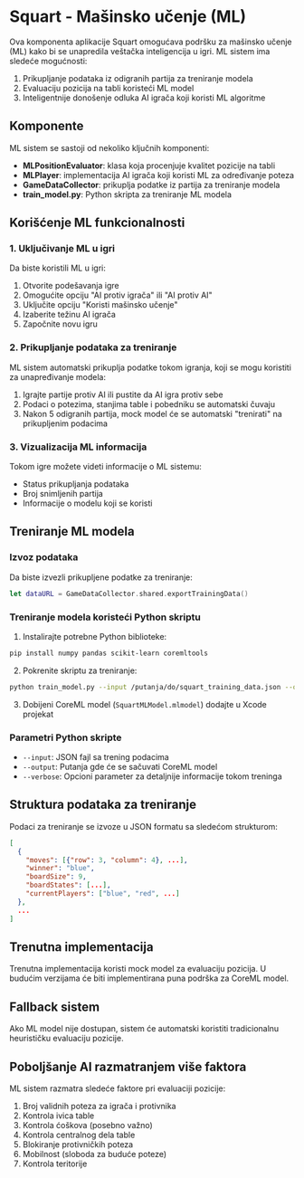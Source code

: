 # Squart - Mašinsko učenje (ML)

Ova komponenta aplikacije Squart omogućava podršku za mašinsko učenje (ML) kako bi se unapredila veštačka inteligencija u igri. ML sistem ima sledeće mogućnosti:

1. Prikupljanje podataka iz odigranih partija za treniranje modela
2. Evaluaciju pozicija na tabli koristeći ML model
3. Inteligentnije donošenje odluka AI igrača koji koristi ML algoritme

## Komponente

ML sistem se sastoji od nekoliko ključnih komponenti:

- **MLPositionEvaluator**: klasa koja procenjuje kvalitet pozicije na tabli
- **MLPlayer**: implementacija AI igrača koji koristi ML za određivanje poteza
- **GameDataCollector**: prikuplja podatke iz partija za treniranje modela
- **train_model.py**: Python skripta za treniranje ML modela

## Korišćenje ML funkcionalnosti

### 1. Uključivanje ML u igri

Da biste koristili ML u igri:

1. Otvorite podešavanja igre
2. Omogućite opciju "AI protiv igrača" ili "AI protiv AI"
3. Uključite opciju "Koristi mašinsko učenje"
4. Izaberite težinu AI igrača
5. Započnite novu igru

### 2. Prikupljanje podataka za treniranje

ML sistem automatski prikuplja podatke tokom igranja, koji se mogu koristiti za unapređivanje modela:

1. Igrajte partije protiv AI ili pustite da AI igra protiv sebe
2. Podaci o potezima, stanjima table i pobedniku se automatski čuvaju
3. Nakon 5 odigranih partija, mock model će se automatski "trenirati" na prikupljenim podacima

### 3. Vizualizacija ML informacija

Tokom igre možete videti informacije o ML sistemu:
- Status prikupljanja podataka
- Broj snimljenih partija
- Informacije o modelu koji se koristi

## Treniranje ML modela

### Izvoz podataka

Da biste izvezli prikupljene podatke za treniranje:

```swift
let dataURL = GameDataCollector.shared.exportTrainingData()
```

### Treniranje modela koristeći Python skriptu

1. Instalirajte potrebne Python biblioteke:

```bash
pip install numpy pandas scikit-learn coremltools
```

2. Pokrenite skriptu za treniranje:

```bash
python train_model.py --input /putanja/do/squart_training_data.json --output /putanja/do/SquartMLModel.mlmodel --verbose
```

3. Dobijeni CoreML model (`SquartMLModel.mlmodel`) dodajte u Xcode projekat

### Parametri Python skripte

- `--input`: JSON fajl sa trening podacima
- `--output`: Putanja gde će se sačuvati CoreML model
- `--verbose`: Opcioni parameter za detaljnije informacije tokom treninga

## Struktura podataka za treniranje

Podaci za treniranje se izvoze u JSON formatu sa sledećom strukturom:

```json
[
  {
    "moves": [{"row": 3, "column": 4}, ...],
    "winner": "blue",
    "boardSize": 9,
    "boardStates": [...],
    "currentPlayers": ["blue", "red", ...]
  },
  ...
]
```

## Trenutna implementacija

Trenutna implementacija koristi mock model za evaluaciju pozicija. U budućim verzijama će biti implementirana puna podrška za CoreML model.

## Fallback sistem

Ako ML model nije dostupan, sistem će automatski koristiti tradicionalnu heurističku evaluaciju pozicije.

## Poboljšanje AI razmatranjem više faktora

ML sistem razmatra sledeće faktore pri evaluaciji pozicije:

1. Broj validnih poteza za igrača i protivnika
2. Kontrola ivica table
3. Kontrola ćoškova (posebno važno)
4. Kontrola centralnog dela table
5. Blokiranje protivničkih poteza
6. Mobilnost (sloboda za buduće poteze)
7. Kontrola teritorije 